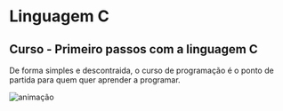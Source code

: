 # Linguagem C
## Curso - Primeiro passos com a linguagem C
De forma simples e descontraida, o curso de programação é o ponto de partida para quem quer aprender a programar.

![animação](https://github.com/CaiqueOsilva/Logica/blob/master/anima%C3%A7%C3%A3o2.gif)
